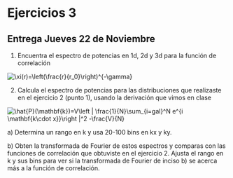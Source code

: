 # Ejercicios 3

## Entrega Jueves 22 de Noviembre

1. Encuentra el espectro de potencias en 1d, 2d y 3d para la función de correlación 

<img src="https://latex.codecogs.com/gif.latex?\xi(r)=\left(\frac{r}{r_0}\right)^{-\gamma}" title="\xi(r)=\left(\frac{r}{r_0}\right)^{-\gamma}" /> 

2. Calcula el espectro de potencias para las distribuciones que realizaste en el ejercicio 2 (punto 1), usando la derivación que vimos en clase

<img src="https://latex.codecogs.com/gif.latex?\hat{P}(\mathbf{k})=V\left&space;|&space;\frac{1}{N}\sum_{i=gal}^N&space;e^{i&space;\mathbf{k\cdot&space;x}}\right&space;|^2&space;-\frac{V}{N}" title="\hat{P}(\mathbf{k})=V\left | \frac{1}{N}\sum_{i=gal}^N e^{i \mathbf{k\cdot x}}\right |^2 -\frac{V}{N}" />

  a) Determina un rango en k y usa 20-100 bins en kx y ky. 
  
  b) Obten la transformada de Fourier de estos espectros y comparas con las funciones de correlación que obtuviste en el ejercicio 2. 
  Ajusta el rango en k y sus bins para ver si la transformada de Fourier de inciso b) se acerca más a la función de correlación.
  
